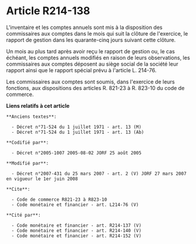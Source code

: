 # Article R214-138

L'inventaire et les comptes annuels sont mis à la disposition des commissaires aux comptes dans le mois qui suit la clôture
de l'exercice, le rapport de gestion dans les quarante-cinq jours suivant cette clôture.

Un mois au plus tard après avoir reçu le rapport de gestion ou, le cas échéant, les comptes annuels modifiés en raison de
leurs observations, les commissaires aux comptes déposent au siège social de la société leur rapport ainsi que le rapport
spécial prévu à l'article L. 214-76.

Les commissaires aux comptes sont soumis, dans l'exercice de leurs fonctions, aux dispositions des articles R. 821-23 à R.
823-10 du code de commerce.

**Liens relatifs à cet article**

	**Anciens textes**:

	  - Décret n°71-524 du 1 juillet 1971 - art. 13 (M)
	  - Décret n°71-524 du 1 juillet 1971 - art. 13 (Ab)

	**Codifié par**:

	  - Décret n°2005-1007 2005-08-02 JORF 25 août 2005

	**Modifié par**:

	  - Décret n°2007-431 du 25 mars 2007 - art. 2 (V) JORF 27 mars 2007 en vigueur le 1er juin 2008

	**Cite**:

	  - Code de commerce R821-23 à R823-10
	  - Code monétaire et financier - art. L214-76 (V)

	**Cité par**:

	  - Code monétaire et financier - art. R214-137 (V)
	  - Code monétaire et financier - art. R214-140 (V)
	  - Code monétaire et financier - art. R214-152 (V)
